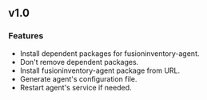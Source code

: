 
## v1.0

### Features
* Install dependent packages for fusioninventory-agent.
* Don't remove dependent packages.
* Install fusioninventory-agent package from URL.
* Generate agent's configuration file.
* Restart agent's service if needed.
